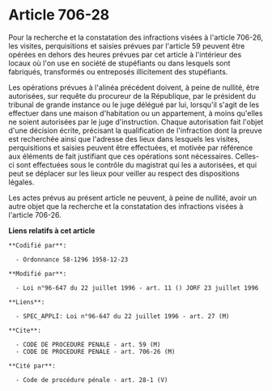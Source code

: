 # Article 706-28

Pour la recherche et la constatation des infractions visées à l'article 706-26, les visites, perquisitions et saisies prévues
par l'article 59 peuvent être opérées en dehors des heures prévues par cet article à l'intérieur des locaux où l'on use en
société de stupéfiants ou dans lesquels sont fabriqués, transformés ou entreposés illicitement des stupéfiants.

Les opérations prévues à l'alinéa précédent doivent, à peine de nullité, être autorisées, sur requête du procureur de la
République, par le président du tribunal de grande instance ou le juge délégué par lui, lorsqu'il s'agit de les effectuer
dans une maison d'habitation ou un appartement, à moins qu'elles ne soient autorisées par le juge d'instruction. Chaque
autorisation fait l'objet d'une décision écrite, précisant la qualification de l'infraction dont la preuve est recherchée
ainsi que l'adresse des lieux dans lesquels les visites, perquisitions et saisies peuvent être effectuées, et motivée par
référence aux éléments de fait justifiant que ces opérations sont nécessaires. Celles-ci sont effectuées sous le contrôle du
magistrat qui les a autorisées, et qui peut se déplacer sur les lieux pour veiller au respect des dispositions légales.

Les actes prévus au présent article ne peuvent, à peine de nullité, avoir un autre objet que la recherche et la constatation
des infractions visées à l'article 706-26.

**Liens relatifs à cet article**

	**Codifié par**:

	  - Ordonnance 58-1296 1958-12-23

	**Modifié par**:

	  - Loi n°96-647 du 22 juillet 1996 - art. 11 () JORF 23 juillet 1996

	**Liens**:

	  - SPEC_APPLI: Loi n°96-647 du 22 juillet 1996 - art. 27 (M)

	**Cite**:

	  - CODE DE PROCEDURE PENALE - art. 59 (M)
	  - CODE DE PROCEDURE PENALE - art. 706-26 (M)

	**Cité par**:

	  - Code de procédure pénale - art. 28-1 (V)
